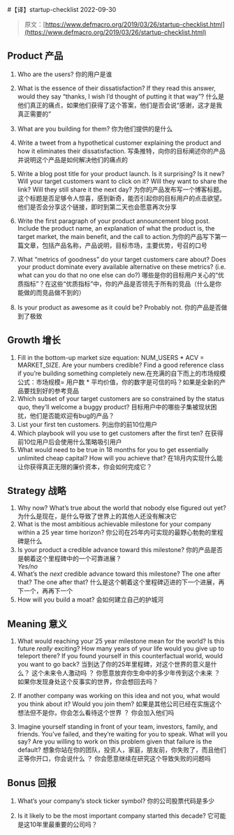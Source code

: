 #【译】startup-checklist
2022-09-30

> 原文：[https://www.defmacro.org/2019/03/26/startup-checklist.html](https://www.defmacro.org/2019/03/26/startup-checklist.html)



## Product 产品

1. Who are the users?  你的用户是谁<br />
2. What is the essence of their dissatisfaction? If they read this answer, would they say “thanks, I wish I’d thought of putting it that way”? 什么是他们真正的痛点，如果他们获得了这个答案，他们是否会说“感谢，这才是我真正需要的”<br />
3. What are you building for them? 你为他们提供的是什么<br />
4. Write a tweet from a hypothetical customer explaining the product and how it eliminates their dissatisfaction. 写条推特，向你的目标阐述你的产品并说明这个产品是如何解决他们的痛点的

5. Write a blog post title for your product launch. Is it surprising? Is it new? Will your target customers want to click on it? Will they want to share the link? Will they still share it the next day? 为你的产品发布写一个博客标题。这个标题是否足够令人惊喜，感到新奇，能否引起你的目标用户的点击欲望。他们是否会分享这个链接，即时到第二天也会愿意再次分享<br />
6. Write the first paragraph of your product announcement blog post. Include the product name, an explanation of what the product is, the target market, the main benefit, and the call to action.为你的产品写下第一篇文章，包括产品名称，产品说明，目标市场，主要优势，号召的口号<br />
7. What “metrics of goodness” do your target customers care about? Does your product dominate every available alternative on these metrics? (i.e. what can you do that no one else can do?) 哪些是你的目标用户关心的“优质指标”？在这些“优质指标”中，你的产品是否领先于所有的竞品（什么是你能做的而竞品做不到的）<br />
8. Is your product as awesome as it could be? Probably not.   你的产品是否做到了极致

## Growth 增长

1. Fill in the bottom-up market size equation: NUM_USERS * ACV = MARKET_SIZE. Are your numbers credible? Find a good reference class if you’re building something completely new.在充满的自下而上的市场规模公式：市场规模= 用户数 * 平均价值，你的数字是可信的吗？如果是全新的产品要找到好的参考竞品
2. Which subset of your target customers are so constrained by the status quo, they’ll welcome a buggy product? 目标用户中的哪些子集被现状困扰，他们是否能欢迎有bug的产品？<br />
3. List your first ten customers. 列出你的前10位用户<br />
4. Which playbook will you use to get customers after the first ten? 在获得前10位用户后会使用什么策略吸引用户<br />
5. What would need to be true in 18 months for you to get essentially unlimited cheap capital? How will you achieve that? 在18月内实现什么能让你获得真正无限的廉价资本，你会如何完成它？


## Strategy 战略

1. Why now? What’s true about the world that nobody else figured out yet? 为什么是现在，是什么导致了世界上的其他人还没有解决它
2. What is the most ambitious achievable milestone for your company within a 25 year time horizon? 你公司在25年内可实现的最野心勃勃的里程碑是什么
3. Is your product a credible advance toward this milestone? 你的产品是否是朝着这个里程碑中的一个可靠进展？<br />_Yes/no_
4. What’s the _next_ credible advance toward this milestone? The one after that? The one after that? 什么是这个朝着这个里程碑迈进的下一个进展，再下一个，再再下一个
5. How will you build a moat? 会如何建立自己的护城河


## Meaning 意义

1. What would reaching your 25 year milestone mean for the world? Is this future _really_ exciting? How many years of your life would you give up to teleport there? If you found yourself in this counterfactual world, would you want to go back? 当到达了你的25年里程碑，对这个世界的意义是什么？ 这个未来令人激动吗 ？ 你愿意放弃你生命中的多少年传到这个未来 ？ 如果你发现身处这个反事实的世界，你会想回去吗？

2. If another company was working on this idea and not you, what would you think about it? Would you join them? 如果是其他公司已经在实施这个想法但不是你，你会怎么看待这个世界 ？ 你会加入他们吗

3. Imagine yourself standing in front of your team, investors, family, and friends. You’ve failed, and they’re waiting for you to speak. What will you say? Are you willing to work on this problem given that failure is the default? 想象你站在你的团队，投资人，家庭，朋友前，你失败了，而且他们正等你开口，你会说什么 ？ 你会愿意继续在研究这个导致失败的问题吗

## Bonus 回报

1. What’s your company’s stock ticker symbol? 你的公司股票代码是多少

2. Is it likely to be the most important company started this decade? 它可能是这10年里最重要的公司吗？ 
